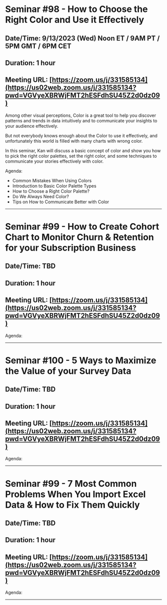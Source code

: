 # Seminar #98 - How to Choose the Right Color and Use it Effectively
## Date/Time: 9/13/2023 (Wed) Noon ET / 9AM PT / 5PM GMT / 6PM CET
## Duration: 1 hour
## Meeting URL: [https://zoom.us/j/331585134](https://us02web.zoom.us/j/331585134?pwd=VGVyeXBRWjFMT2hESFdhSU45Z2d0dz09)

Among other visual perceptions, Color is a great tool to help you discover patterns and trends in data intuitively and to communicate your insights to your audience effectively.

But not everybody knows enough about the Color to use it effectively, and unfortunately this world is filled with many charts with wrong color.

In this seminar, Kan will discuss a basic concept of color and show you how to pick the right color palettes, set the right color, and some techniques to communicate your stories effectively with color.


Agenda:

- Common Mistakes When Using Colors
- Introduction to Basic Color Palette Types
- How to Choose a Right Color Palette?
- Do We Always Need Color?
- Tips on How to Communicate Better with Color

----

# Seminar #99 - How to Create Cohort Chart to Monitor Churn & Retention for your Subscription Business
## Date/Time: TBD
## Duration: 1 hour
## Meeting URL: [https://zoom.us/j/331585134](https://us02web.zoom.us/j/331585134?pwd=VGVyeXBRWjFMT2hESFdhSU45Z2d0dz09)


Agenda:


----

# Seminar #100 - 5 Ways to Maximize the Value of your Survey Data
## Date/Time: TBD
## Duration: 1 hour
## Meeting URL: [https://zoom.us/j/331585134](https://us02web.zoom.us/j/331585134?pwd=VGVyeXBRWjFMT2hESFdhSU45Z2d0dz09)


Agenda:


----

# Seminar #99 - 7 Most Common Problems When You Import Excel Data & How to Fix Them Quickly
## Date/Time: TBD
## Duration: 1 hour
## Meeting URL: [https://zoom.us/j/331585134](https://us02web.zoom.us/j/331585134?pwd=VGVyeXBRWjFMT2hESFdhSU45Z2d0dz09)


Agenda:


----
